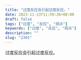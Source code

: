 ```yaml
---
title: "过度反应会引起过度反应。"
date: 2023-11-23T11:59:26+08:00
draft: false
tags: ["过度", "反应", "观点"]
keywords: ["过度", "反应", "观点"]
description: ""
slug: "2301"
---
```


过度反应会引起过度反应。